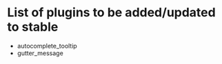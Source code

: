 # List of plugins to be added/updated to stable
<!--
Put the name of the plugin as a list item here, So like
- filemanager2
-->
- autocomplete_tooltip
- gutter_message
